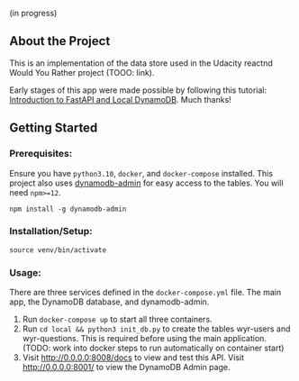 (in progress)

## About the Project

This is an implementation of the data store used in the Udacity reactnd Would You Rather project (TOOO: link).

Early stages of this app were made possible by following this tutorial: [Introduction to FastAPI and Local DynamoDB](https://medium.com/nerd-for-tech/introduction-to-fastapi-and-local-dynamodb-595c990ed0f8). Much thanks!

## Getting Started

### Prerequisites:

Ensure you have `python3.10`, `docker`, and `docker-compose` installed. This project also uses [dynamodb-admin](https://www.npmjs.com/package/dynamodb-admin) for easy access to the tables. You will need `npm>=12`.

`npm install -g dynamodb-admin`

### Installation/Setup:

`source venv/bin/activate`

### Usage:

There are three services defined in the `docker-compose.yml` file. The main app, the DynamoDB database, and dynamodb-admin.

1. Run `docker-compose up` to start all three containers.
1. Run `cd local && python3 init_db.py` to create the tables wyr-users and wyr-questions. This is required before using the main application. (TODO: work into docker steps to run automatically on container start)
1. Visit http://0.0.0.0:8008/docs to view and test this API. Visit http://0.0.0.0:8001/ to view the DynamoDB Admin page.

